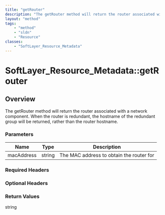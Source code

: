 ```yaml
---
title: "getRouter"
description: "The getRouter method will return the router associated with a network component. When the router is redundant, the hostn... "
layout: "method"
tags:
    - "method"
    - "sldn"
    - "Resource"
classes:
    - "SoftLayer_Resource_Metadata"
---
```

# SoftLayer_Resource_Metadata::getRouter
## Overview 
The getRouter method will return the router associated with a network component. When the router is redundant, the hostname of the redundant group will be returned, rather than the router hostname. 

### Parameters 
|Name | Type | Description |
| --- | --- | --- |
|macAddress| string| The MAC address to obtain the router for|


### Required Headers

### Optional Headers

### Return Values
string
